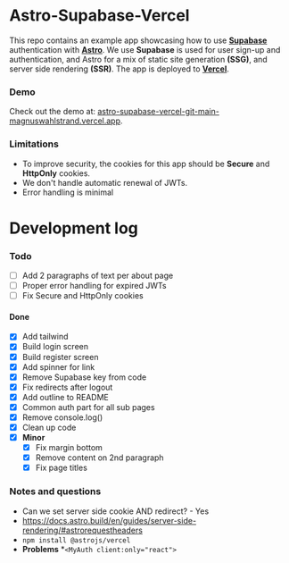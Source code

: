 # Astro-Supabase-Vercel

This repo contains an example app showcasing how to use [**Supabase**](https://supabase.com/) authentication with
[**Astro**](https://astro.build). We use **Supabase** is used for user sign-up and authentication, and Astro for
a mix of static site generation **(SSG)**, and server side rendering **(SSR)**. The app is deployed to
[**Vercel**](https://vercel.com).

### Demo

Check out the demo at: [astro-supabase-vercel-git-main-magnuswahlstrand.vercel.app](https://astro-supabase-vercel-git-main-magnuswahlstrand.vercel.app/).

### Limitations
* To improve security, the cookies for this app should be **Secure** and **HttpOnly** cookies.
* We don't handle automatic renewal of JWTs.
* Error handling is minimal


# Development log

### Todo
* [ ] Add 2 paragraphs of text per about page
* [ ] Proper error handling for expired JWTs
* [ ] Fix Secure and HttpOnly cookies

#### Done

* [x] Add tailwind
* [x] Build login screen
* [x] Build register screen
* [x] Add spinner for link
* [x] Remove Supabase key from code
* [x] Fix redirects after logout
* [x] Add outline to README
* [x] Common auth part for all sub pages
* [x] Remove console.log()
* [x] Clean up code
* [x] **Minor**
  * [x] Fix margin bottom
  * [x] Remove content on 2nd paragraph
  * [x] Fix page titles
  
### Notes and questions
* Can we set server side cookie AND redirect? - Yes
* https://docs.astro.build/en/guides/server-side-rendering/#astrorequestheaders
* ```npm install @astrojs/vercel```
* **Problems**
  *`<MyAuth client:only="react">`

